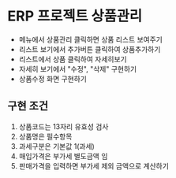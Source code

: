 # ERP 프로젝트 상품관리

- 메뉴에서 상품관리 클릭하면 상품 리스트 보여주기
- 리스트 보기에서 추가버튼 클릭하여 상품추가하기
- 리스트에서 상품 클릭하여 자세히보기
- 자세히 보기에서 "수정", "삭제" 구현하기
- 상품수정 화면 구현하기

## 구현 조건

1. 상품코드는 13자리 유효성 검사
2. 상품명은 필수항목
3. 과세구분은 기본값 1(과세)
4. 매입가격은 부가세 별도금액 임
5. 판매가격을 입력하면 부가세 제외 금액으로 계산하기
